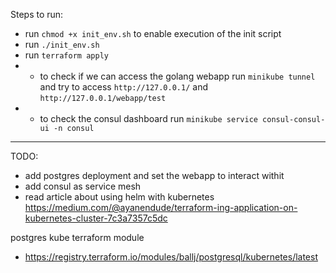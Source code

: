 Steps to run:

- run `chmod +x init_env.sh` to enable execution of the init script
- run `./init_env.sh`
- run `terraform apply`
- - to check if we can access the golang webapp run `minikube tunnel` and try to access `http://127.0.0.1/` and `http://127.0.0.1/webapp/test`
- - to check the consul dashboard run `minikube service consul-consul-ui -n consul`

---

TODO:

- add postgres deployment and set the webapp to interact withit
- add consul as service mesh
- read article about using helm with kubernetes https://medium.com/@ayanendude/terraform-ing-application-on-kubernetes-cluster-7c3a7357c5dc

postgres kube terraform module

- https://registry.terraform.io/modules/ballj/postgresql/kubernetes/latest
